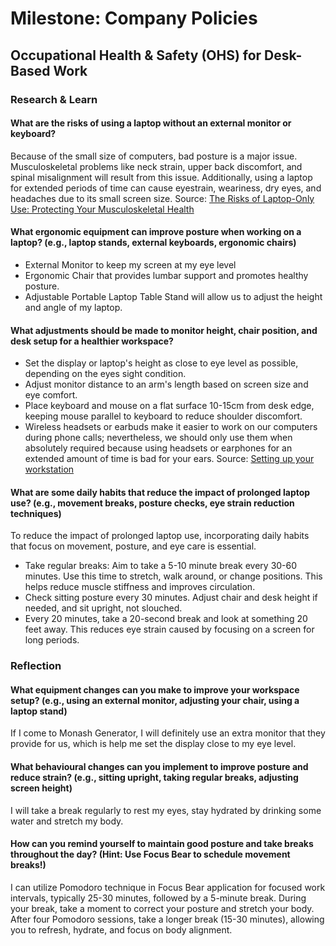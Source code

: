 # Milestone: Company Policies

## Occupational Health & Safety (OHS) for Desk-Based Work

### Research & Learn

#### What are the risks of using a laptop without an external monitor or keyboard?

Because of the small size of computers, bad posture is a major issue.  Musculoskeletal problems like neck strain, upper back discomfort, and spinal misalignment will result from this issue.  Additionally, using a laptop for extended periods of time can cause eyestrain, weariness, dry eyes, and headaches due to its small screen size.
Source: [The Risks of Laptop-Only Use: Protecting Your Musculoskeletal Health](https://www.physioroompymble.com/single-post/the-risks-of-laptop-only-use-protecting-your-musculoskeletal-health#:~:text=1%201.%20Poor%20Posture%3A%20One%20of%20the%20primary,tendinopathy.%20...%203%203.%20Eye%20Strain%20and%20Fatigue%3A)

#### What ergonomic equipment can improve posture when working on a laptop? (e.g., laptop stands, external keyboards, ergonomic chairs)

- External Monitor to keep my screen at my eye level
- Ergonomic Chair that provides lumbar support and promotes healthy posture.
- Adjustable Portable Laptop Table Stand will allow us to adjust the height and angle of my laptop.

#### What adjustments should be made to monitor height, chair position, and desk setup for a healthier workspace?

- Set the display or laptop's height as close to eye level as possible, depending on the eyes sight condition.
- Adjust monitor distance to an arm's length based on screen size and eye comfort.
- Place keyboard and mouse on a flat surface 10-15cm from desk edge, keeping mouse parallel to keyboard to reduce shoulder discomfort.
- Wireless headsets or earbuds make it easier to work on our computers during phone calls; nevertheless, we should only use them when absolutely required because using headsets or earphones for an extended amount of time is bad for your ears.
Source: [Setting up your workstation](https://www.worksafe.qld.gov.au/safety-and-prevention/hazards/hazardous-manual-tasks/working-with-computers/setting-up-your-workstation)

#### What are some daily habits that reduce the impact of prolonged laptop use? (e.g., movement breaks, posture checks, eye strain reduction techniques)

To reduce the impact of prolonged laptop use, incorporating daily habits that focus on movement, posture, and eye care is essential.

- Take regular breaks: Aim to take a 5-10 minute break every 30-60 minutes. Use this time to stretch, walk around, or change positions. This helps reduce muscle stiffness and improves circulation.
- Check sitting posture every 30 minutes. Adjust chair and desk height if needed, and sit upright, not slouched.
- Every 20 minutes, take a 20-second break and look at something 20 feet away. This reduces eye strain caused by focusing on a screen for long periods.

### Reflection

#### What equipment changes can you make to improve your workspace setup? (e.g., using an external monitor, adjusting your chair, using a laptop stand)

If I come to Monash Generator, I will definitely use an extra monitor that they provide for us, which is help me set the display close to my eye level.

#### What behavioural changes can you implement to improve posture and reduce strain? (e.g., sitting upright, taking regular breaks, adjusting screen height)

I will take a break regularly to rest my eyes, stay hydrated by drinking some water and stretch my body.

#### How can you remind yourself to maintain good posture and take breaks throughout the day? (Hint: Use Focus Bear to schedule movement breaks!)

I can utilize Pomodoro technique in Focus Bear application for focused work intervals, typically 25-30 minutes, followed by a 5-minute break. During your break, take a moment to correct your posture and stretch your body. After four Pomodoro sessions, take a longer break (15-30 minutes), allowing you to refresh, hydrate, and focus on body alignment.
